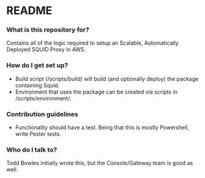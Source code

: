 # README #

### What is this repository for? ###

Contains all of the logic required to setup an Scalable, Automatically Deployed SQUID Proxy in AWS.

### How do I get set up? ###

* Build script (/scripts/build) will build (and optionally deploy) the package containing Squid.
* Environment that uses the package can be created via scripts in /scripts/environment/.

### Contribution guidelines ###

* Functionality should have a test. Being that this is mostly Powershell, write Pester tests.

### Who do I talk to? ###

Todd Bowles initially wrote this, but the Console/Gateway team is good as well.